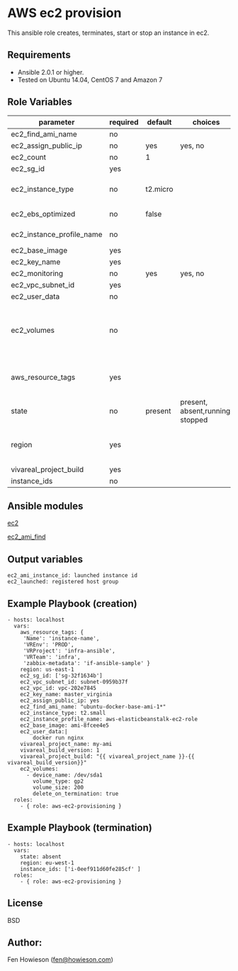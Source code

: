 AWS ec2 provision
=================

This ansible role creates, terminates, start or stop an instance in ec2.

Requirements
------------

- Ansible 2.0.1 or higher.
- Tested on Ubuntu 14.04, CentOS 7 and Amazon 7

Role Variables
--------------

| parameter             | required | default | choices | comments |
| --------------------- | -------- | ------- | -------- |-------- |
| ec2_find_ami_name                   |  no     |         || ami name to find. Ex: ubuntu-docker-base-ami-1* |
| ec2_assign_public_ip                   |   no    |    yes     |yes, no|  when provisioning within vpc, assign a public IP address. |
| ec2_count                   |  no     |     1    || number of instances to launch|
| ec2_sg_id                   |   yes    |         || security group id (or list of ids) to use with the instance |
| ec2_instance_type                   |   no    |     t2.micro    || instance type to use for the instance, see http://docs.aws.amazon.com/AWSEC2/latest/UserGuide/instance-types.html|
| ec2_ebs_optimized  | no  |  false ||  whether instance is using optimized EBS volumes, see http://docs.aws.amazon.com/AWSEC2/latest/UserGuide/EBSOptimized.html|
| ec2_instance_profile_name |  no |   ||  Name of the IAM instance profile to use. Recommended to use aws-elasticbeanstalk-ec2-role |
| ec2_base_image  |  yes |   ||  ami ID to use for the instance. Only use when ec2_find_ami_name is blank. |
| ec2_key_name | yes  |   |   |key pair to use on the instance|
| ec2_monitoring  |  no | yes  | yes, no |  enable detailed monitoring (CloudWatch) for instance |
| ec2_vpc_subnet_id | yes  |   || the subnet ID in which to launch the instance (VPC)  |
| ec2_user_data | no | | | opaque blob of data which is made available to the ec2 instance |
| ec2_volumes    | no | | |a list of hash/dictionaries of volumes to add to the new instance; '[{"key":"value", "key":"value"}]'; keys allowed are - device_name (str; required), delete_on_termination (bool; False), device_type (deprecated), ephemeral (str), encrypted (bool; False), snapshot (str), volume_type (str), iops (int) - device_type is deprecated use volume_type, iops must be set when volume_type='io1', ephemeral and snapshot are mutually exclusive.  |
| aws_resource_tags  | yes  |   | | a hash/dictionary of tags to add to the new instance or for starting/stopping instance by tag; '{"key":"value"}' and '{"VREnv":"PROD","VRProject":"sample","VRTeam":"infra", "Name":"instance_name"}' |
| state |  no |  present |present, absent,running, stopped| create or terminate instances  |
| region |  yes |   || The AWS region to use. Must be specified if ec2_url is not used. If not specified then the value of the EC2_REGION environment variable, if any, is used. See http://docs.aws.amazon.com/general/latest/gr/rande.html#ec2_region  |
| vivareal_project_build | yes | | | ec2 instance name |
| instance_ids | no | | | ec2 instance id's, required when setting state to absent |


Ansible modules
---------------
[ec2](http://docs.ansible.com/ansible/ec2_module.html)

[ec2_ami_find](http://docs.ansible.com/ansible/ec2_ami_find_module.html)

Output variables
----------------
    ec2_ami_instance_id: launched instance id
    ec2_launched: registered host group

Example Playbook (creation)
---------------------------


    - hosts: localhost
      vars:
        aws_resource_tags: {
         'Name': 'instance-name',
         'VREnv': 'PROD',
         'VRProject': 'infra-ansible',
         'VRTeam': 'infra',
         'zabbix-metadata': 'if-ansible-sample' }
        region: us-east-1
        ec2_sg_id: ['sg-32f1634b']
        ec2_vpc_subnet_id: subnet-0959b37f
        ec2_vpc_id: vpc-202e7845
        ec2_key_name: master_virginia
        ec2_assign_public_ip: yes
        ec2_find_ami_name: "ubuntu-docker-base-ami-1*"
        ec2_instance_type: t2.small
        ec2_instance_profile_name: aws-elasticbeanstalk-ec2-role
        ec2_base_image: ami-8fcee4e5
        ec2_user_data:|
            docker run nginx
        vivareal_project_name: my-ami
        vivareal_build_version: 1
        vivareal_project_build: "{{ vivareal_project_name }}-{{ vivareal_build_version}}"
        ec2_volumes:
          - device_name: /dev/sda1
            volume_type: gp2
            volume_size: 200
            delete_on_termination: true
      roles:
        - { role: aws-ec2-provisioning }


Example Playbook (termination)
------------------------------


    - hosts: localhost
      vars:
        state: absent
        region: eu-west-1
        instance_ids: ['i-0eef911d60fe285cf' ]
      roles:
        - { role: aws-ec2-provisioning }



License
-------

BSD

Author:
------------------

Fen Howieson (<fen@howieson.com>)
